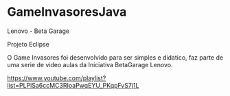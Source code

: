 # GameInvasoresJava
Lenovo - Beta Garage

Projeto Eclipse

O Game Invasores foi desenvolvido para ser simples e didatico,
faz parte de uma serie de video aulas da Iniciativa BetaGarage Lenovo.


https://www.youtube.com/playlist?list=PLPlSa6ccMC3RIoaPwqEYU_PKqpFvS7j1L
